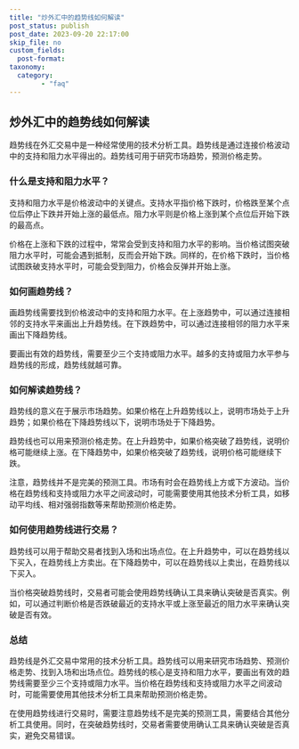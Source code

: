 ```yaml
---
title: "炒外汇中的趋势线如何解读"
post_status: publish
post_date: 2023-09-20 22:17:00
skip_file: no
custom_fields: 
  post-format: 
taxonomy:
  category:
        - "faq"
---
```


## 炒外汇中的趋势线如何解读

趋势线在外汇交易中是一种经常使用的技术分析工具。趋势线是通过连接价格波动中的支持和阻力水平得出的。趋势线可用于研究市场趋势，预测价格走势。

### 什么是支持和阻力水平？

支持和阻力水平是价格波动中的关键点。支持水平指价格下跌时，价格跌至某个点位后停止下跌并开始上涨的最低点。阻力水平则是价格上涨到某个点位后开始下跌的最高点。

价格在上涨和下跌的过程中，常常会受到支持和阻力水平的影响。当价格试图突破阻力水平时，可能会遇到抵制，反而会开始下跌。同样的，在价格下跌时，当价格试图跌破支持水平时，可能会受到阻力，价格会反弹并开始上涨。

### 如何画趋势线？

画趋势线需要找到价格波动中的支持和阻力水平。在上涨趋势中，可以通过连接相邻的支持水平来画出上升趋势线。在下跌趋势中，可以通过连接相邻的阻力水平来画出下降趋势线。

要画出有效的趋势线，需要至少三个支持或阻力水平。越多的支持或阻力水平参与趋势线的形成，趋势线就越可靠。

### 如何解读趋势线？

趋势线的意义在于展示市场趋势。如果价格在上升趋势线以上，说明市场处于上升趋势；如果价格在下降趋势线以下，说明市场处于下降趋势。

趋势线也可以用来预测价格走势。在上升趋势中，如果价格突破了趋势线，说明价格可能继续上涨。在下降趋势中，如果价格突破了趋势线，说明价格可能继续下跌。

注意，趋势线并不是完美的预测工具。市场有时会在趋势线上方或下方波动。当价格在趋势线和支持或阻力水平之间波动时，可能需要使用其他技术分析工具，如移动平均线、相对强弱指数等来帮助预测价格走势。

### 如何使用趋势线进行交易？

趋势线可以用于帮助交易者找到入场和出场点位。在上升趋势中，可以在趋势线以下买入，在趋势线上方卖出。在下降趋势中，可以在趋势线以上卖出，在趋势线以下买入。

当价格突破趋势线时，交易者可能会使用趋势线确认工具来确认突破是否真实。例如，可以通过判断价格是否跌破最近的支持水平或上涨至最近的阻力水平来确认突破是否有效。

### 总结

趋势线是外汇交易中常用的技术分析工具。趋势线可以用来研究市场趋势、预测价格走势、找到入场和出场点位。趋势线的核心是支持和阻力水平，要画出有效的趋势线需要至少三个支持或阻力水平。当价格在趋势线和支持或阻力水平之间波动时，可能需要使用其他技术分析工具来帮助预测价格走势。

在使用趋势线进行交易时，需要注意趋势线不是完美的预测工具，需要结合其他分析工具使用。同时，在突破趋势线时，交易者需要使用确认工具来确认突破是否真实，避免交易错误。
